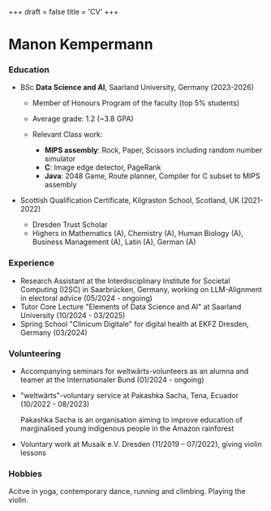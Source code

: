 +++
draft = false
title = 'CV'
+++

# Manon Kempermann

### Education 

+ BSc **Data Science and AI**, Saarland University, Germany (2023-2026) 

   + Member of Honours Program of the faculty (top 5% students)
   + Average grade: 1.2 (~3.8 GPA)
   + Relevant Class work: 

     + **MIPS assembly**: Rock, Paper, Scissors including random number simulator
     + **C**: Image edge detector, PageRank
     + **Java**: 2048 Game, Route planner, Compiler for C subset to MIPS assembly

+ Scottish Qualification Certificate, Kilgraston School, Scotland, UK (2021-2022)

  + Dresden Trust Scholar
  + Highers in Mathematics (A), Chemistry (A), Human Biology (A), Business Management (A), Latin (A), German (A)

### Experience
+ Research Assistant at the Interdisciplinary Institute for Societal Computing (I2SC) in Saarbrücken, Germany, working on LLM-Alignment in electoral advice (05/2024 - ongoing)
+ Tutor Core Lecture "Elements of Data Science and AI" at Saarland University (10/2024 - 03/2025)
+ Spring School "Clinicum Digitale" for digital health at EKFZ Dresden, Germany (03/2024)

### Volunteering
+ Accompanying seminars for weltwärts-volunteers as an alumna and teamer at the Internationaler Bund (01/2024 - ongoing)
+ "weltwärts"-voluntary service at Pakashka Sacha, Tena, Ecuador (10/2022 - 08/2023)

  Pakashka Sacha is an organisation aiming to improve education of marginalised young indigenous people in the Amazon rainforest

+ Voluntary work at Musaik e.V. Dresden (11/2019 – 07/2022), giving violin lessons

### Hobbies
Acitve in yoga, contemporary dance, running and climbing. Playing the violin.